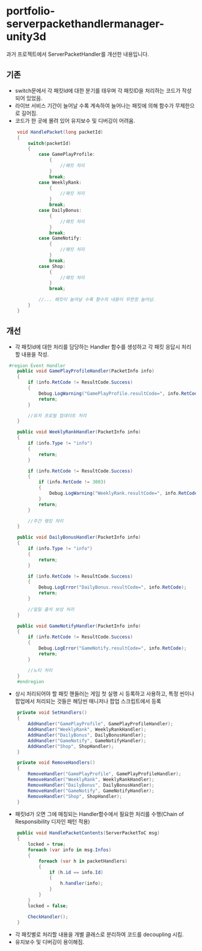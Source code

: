 # portfolio-serverpackethandlermanager-unity3d
과거 프로젝트에서 ServerPacketHandler를 개선한 내용입니다.

## 기존
- switch문에서 각 패킷Id에 대한 분기를 태우며 각 패킷ID을 처리하는 코드가 작성되어 있었음.
- 라이브 서비스 기간이 늘어날 수록 계속하여 늘어나는 패킷에 의해 함수가 무제한으로 길어짐.
- 코드가 한 곳에 몰려 있어 유지보수 및 디버깅이 어려움.
``` c#
    void HandlePacket(long packetId)
    {
        switch(packetId)
        {
            case GamePlayProfile:
                {
                    //패킷 처리
                }
                break;
            case WeeklyRank:
                {
                    //패킷 처리
                }
                break;
            case DailyBonus:
                {
                    //패킷 처리
                }
                break;
            case GameNotify:
                {
                    //패킷 처리
                }
                break;
            case Shop:
                {
                    //패킷 처리
                }
                break;

            //... 패킷이 늘어날 수록 함수의 내용이 무한정 늘어남.
        }
    }
```

## 개선
- 각 패킷Id에 대한 처리를 담당하는 Handler 함수를 생성하고 각 패킷 응답시 처리할 내용을 작성.
``` c#
 #region Event Handler
    public void GamePlayProfileHandler(PacketInfo info)
    {
        if (info.RetCode != ResultCode.Success)
        {
            Debug.LogWarning("GamePlayProfile.resultCode=", info.RetCode);
            return;
        }

        //유저 프로필 업데이트 처리
    }

    public void WeeklyRankHandler(PacketInfo info)
    {
        if (info.Type != "info")
        {
            return;
        }

        if (info.RetCode != ResultCode.Success)
        {
            if (info.RetCode != 3003)
            {
                Debug.LogWarning("WeeklyRank.resultCode=", info.RetCode);
            }
            return;
        }

        //주간 랭킹 처리
    }

    public void DailyBonusHandler(PacketInfo info)
    {
        if (info.Type != "info")
        {
            return;
        }

        if (info.RetCode != ResultCode.Success)
        {
            Debug.LogError("DailyBonus.resultCode=", info.RetCode);
            return;
        }

        //일일 출석 보상 처리
    }

    public void GameNotifyHandler(PacketInfo info)
    {
        if (info.RetCode != ResultCode.Success)
        {
            Debug.LogError("GameNotify.resultCode=", info.RetCode);
            return;
        }

        //노티 처리
    }
    #endregion
```
- 상시 처리되어야 할 패킷 핸들러는 게임 첫 실행 시 등록하고 사용하고, 특정 씬이나 팝업에서 처리되는 것들은 해당씬 매니저나 팝업 스크립트에서 등록
``` c#
    private void SetHandlers()
    {
        AddHandler("GamePlayProfile", GamePlayProfileHandler);
        AddHandler("WeeklyRank", WeeklyRankHandler);
        AddHandler("DailyBonus", DailyBonusHandler);
        AddHandler("GameNotify", GameNotifyHandler);
        AddHandler("Shop", ShopHandler);
    }

    private void RemoveHandlers()
    {
        RemoveHandler("GamePlayProfile", GamePlayProfileHandler);
        RemoveHandler("WeeklyRank", WeeklyRankHandler);
        RemoveHandler("DailyBonus", DailyBonusHandler);
        RemoveHandler("GameNotify", GameNotifyHandler);
        RemoveHandler("Shop", ShopHandler);
    }
```
- 패킷Id가 오면 그에 매칭되는 Handler함수에서 필요한 처리를 수행(Chain of Responsibility 디자인 패턴 적용)
``` c#
    public void HandlePacketContents(ServerPacketToC msg)
    {
        locked = true;
        foreach (var info in msg.Infos)
        {
            foreach (var h in packetHandlers)
            {
                if (h.id == info.Id)
                {
                    h.handler(info);
                }
            }
        }
        locked = false;

        CheckHandler();
    }
```
- 각 패킷별로 처리할 내용을 개별 클래스로 분리하여 코드를 decoupling 시킴.
- 유지보수 및 디버깅이 용이해짐.
